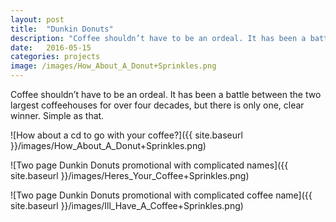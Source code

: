 ```yaml
---
layout: post
title:  "Dunkin Donuts"
description: "Coffee shouldn’t have to be an ordeal. It has been a battle between the two largest coffeehouses for over four decades, but there is only one, clear winner. Simple as that."
date:   2016-05-15
categories: projects
image: /images/How_About_A_Donut+Sprinkles.png
---
```


Coffee shouldn’t have to be an ordeal. It has been a battle between the two largest coffeehouses for over four decades, but there is only one, clear winner. Simple as that.

![How about a cd to go with your coffee?]({{ site.baseurl }}/images/How_About_A_Donut+Sprinkles.png)

![Two page Dunkin Donuts promotional with complicated names]({{ site.baseurl }}/images/Heres_Your_Coffee+Sprinkles.png)

![Two page Dunkin Donuts promotional with complicated coffee name]({{ site.baseurl }}/images/Ill_Have_A_Coffee+Sprinkles.png)
